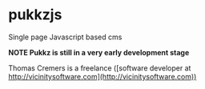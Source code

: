 pukkzjs
=======

Single page Javascript based cms

**NOTE Pukkz is still in a very early development stage**


Thomas Cremers is a freelance ([software developer at http://vicinitysoftware.com](http://vicinitysoftware.com))

